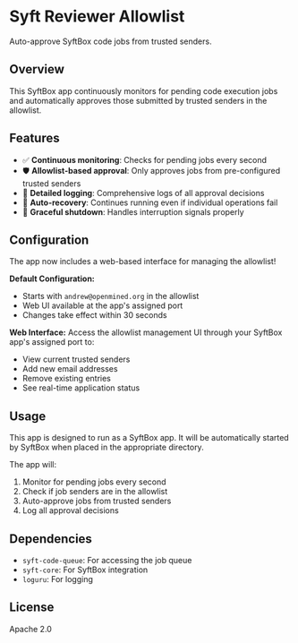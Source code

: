 # Syft Reviewer Allowlist

Auto-approve SyftBox code jobs from trusted senders.

## Overview

This SyftBox app continuously monitors for pending code execution jobs and automatically approves those submitted by trusted senders in the allowlist.

## Features

- ✅ **Continuous monitoring**: Checks for pending jobs every second
- 🛡️ **Allowlist-based approval**: Only approves jobs from pre-configured trusted senders
- 📝 **Detailed logging**: Comprehensive logs of all approval decisions
- 🔄 **Auto-recovery**: Continues running even if individual operations fail
- 👋 **Graceful shutdown**: Handles interruption signals properly

## Configuration

The app now includes a web-based interface for managing the allowlist! 

**Default Configuration:**
- Starts with `andrew@openmined.org` in the allowlist
- Web UI available at the app's assigned port
- Changes take effect within 30 seconds

**Web Interface:**
Access the allowlist management UI through your SyftBox app's assigned port to:
- View current trusted senders
- Add new email addresses
- Remove existing entries
- See real-time application status

## Usage

This app is designed to run as a SyftBox app. It will be automatically started by SyftBox when placed in the appropriate directory.

The app will:
1. Monitor for pending jobs every second
2. Check if job senders are in the allowlist
3. Auto-approve jobs from trusted senders
4. Log all approval decisions

## Dependencies

- `syft-code-queue`: For accessing the job queue
- `syft-core`: For SyftBox integration
- `loguru`: For logging

## License

Apache 2.0 